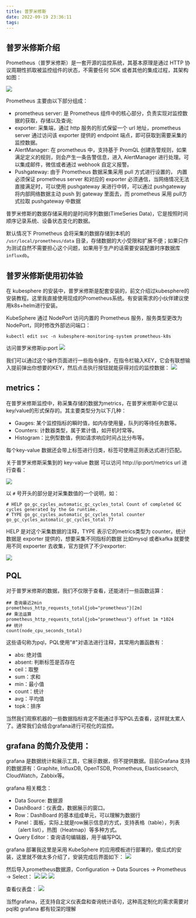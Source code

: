 ```yaml
---
title: 普罗米修斯
date: 2022-09-19 23:36:11
tags:
---
```


## 普罗米修斯介绍



Prometheus（普罗米修斯）是一套开源的监控系统，其基本原理是通过 HTTP 协议周期性抓取被监控组件的状态，不需要任何 SDK 或者其他的集成过程，其架构如图：

![](2022-09-19-23-40-20.png)

Prometheus 主要由以下部分组成：

- prometheus server: 是 Prometheus 组件中的核心部分，负责实现对监控数据的获取，存储以及查询;
- exporter: 采集端，通过 http 服务的形式保留一个 url 地址，prometheus server 通过访问该 exporter 提供的 endpoint 端点，即可获取到需要采集的监控数据。
- AlertManager: 在 prometheus 中，支持基于 PromQL 创建告警规则，如果满足定义的规则，则会产生一条告警信息，进入 AlertManager 进行处理。可以集成邮件，微信或者通过 webhook 自定义报警。
- Pushgateway: 由于 Prometheus 数据采集采用 pull 方式进行设置的， 内置必须保证 prometheus server 和对应的 exporter 必须通信，当网络情况无法直接满足时，可以使用 pushgateway 来进行中转，可以通过 pushgateway 将内部网络数据主动 push 到 gateway 里面去，而 prometheus 采用 pull方式拉取 pushgateway 中数据

普罗米修斯的数据存储采用的是时间序列数据(TimeSeries Data)，它是按照时间顺序记录系统、设备状态变化的数据。

默认情况下 Prometheus 会将采集的数据存储到本机的 `/usr/local/prometheus/data` 目录，存储数据的大小受限和扩展不便；如果只作为测试自然不需要担心这个问题，如果用于生产的话需要安装配置时序数据库`influxdb`。


## 普罗米修斯使用初体验

在 kubesphere 的安装中，普罗米修斯是配套安装的，前文介绍过kubesphere的安装教程。这里我直接使用现成的Prometheus系统。有安装需求的小伙伴建议使用k8s+helm进行安装。

KubeSphere 通过 NodePort 访问内置的 Prometheus 服务，服务类型更改为 NodePort，同时修改外部访问端口：
```
kubectl edit svc -n kubesphere-monitoring-system prometheus-k8s
```

访问普罗米修斯ip:port
![](2022-11-05-17-38-29.png)

我们可以通过这个操作页面进行一些指令操作，在指令栏输入KEY，它会有联想输入提前弹出你想要的KEY，然后点击执行按钮就能获得对应的监控数据：
![](2022-11-05-17-46-15.png)


## metrics：

在普罗米修斯监控中，称采集存储的数据为metrics，在普罗米修斯中它是以 key/value的形式保存的。其主要类型分为以下几种：

- Gauges: 某个监控指标的瞬时值，如内存使用量，队列的等待任务数等。
- Counters: 计数器类型，属于累计值，如开机时常等。
- Histogram：比例型数值，例如请求响应时间占比分布等。

每个key-value 数据还会带上标签进行归类，标签可使用正则表达式进行匹配。

关于普罗米修斯采集到的 key-value 数据 可以访问 http://ip:port/metrics url 进行查看：

![](2022-11-05-18-24-28.png)

以 `#` 号开头的部分是对采集数值的一个说明，如：
```
# HELP go_gc_cycles_automatic_gc_cycles_total Count of completed GC cycles generated by the Go runtime.
# TYPE go_gc_cycles_automatic_gc_cycles_total counter
go_gc_cycles_automatic_gc_cycles_total 77
```

HELP 是对这个采集数据的注释，TYPE 表示它的metrics类型为 counter。统计数据是 exporter 提供的，想要采集不同指标的数据 比如mysql 或者kafka 就要使用不同 expoerter 去收集，官方提供了不少exporter:

![](2022-11-05-18-39-32.png)


## PQL
 对于普罗米修斯的数据，我们不仅限于查看，还能进行一些函数运算：

 ```
## 查询最近2min
prometheus_http_requests_total{job="prometheus"}[2m]
## 乘法运算
prometheus_http_requests_total{job="prometheus"} offset 1m *1024
## 统计
count(node_cpu_seconds_total)
 ```

 这些语句称为pql，PQL使用"#"对语法进行注释，其常用内置函数有：

- abs: 绝对值
- absent: 判断标签是否存在
- ceil：取整
- sum：求和
- min：最小值
- count：统计
- avg：平均值
- topk：排序

当然我们观察机器的一些数据指标肯定不能通过手写PQL去查看，这样就太累人了。通常我们会结合grafana进行可视化的监控。

## grafana 的简介及使用：

grafana 是数据统计和展示工具，它展示数据，但不提供数据。目前Grafana 支持的数据源有：Graphite, InfluxDB, OpenTSDB, Prometheus, Elasticsearch, CloudWatch，Zabbix等。

grafana 相关概念：

- Data Source: 数据源
- DashBoard：仪表盘，数据展示的窗口。
- Row：DashBoard 的基本组成单元，可以理解为数据行
- Panel：面板，实际上就是row展示信息的方式，支持表格（table），列表（alert list），热图（Heatmap）等多种方式。
- Query Editor：查询语句编辑器，用于编写PQL

grafana 部署我这里是采用 KubeSphere 的应用模板进行部署的，傻瓜式的安装，这里就不做太多介绍了，安装完成后界面如下：
![](2022-11-05-19-04-48.png)

然后导入prometheus数据源，Configuration → Data Sources → Prometheus → Select：
![](2022-11-05-19-05-58.png)
![](2022-11-05-19-06-18.png)
![](2022-11-05-19-06-50.png)

查看仪表盘：
![](2022-11-05-19-08-18.png)

当然grafana，还支持自定义仪表盘和查询统计语句，这种高定制化的需求需要对pql和 grafana 都有较深的理解
